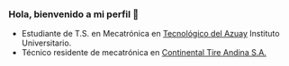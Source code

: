 ### Hola, bienvenido a mi perfil 👋

- Estudiante de T.S. en Mecatrónica en [Tecnológico del Azuay](https://www.tecazuay.edu.ec/mecatronica/) Instituto Universitario.
- Técnico residente de mecatrónica en [Continental Tire Andina S.A.](https://www.continental-tires.com/ec/es/)
